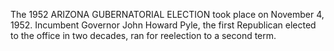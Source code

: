 The 1952 ARIZONA GUBERNATORIAL ELECTION took place on November 4, 1952. Incumbent Governor John Howard Pyle, the first Republican elected to the office in two decades, ran for reelection to a second term.
